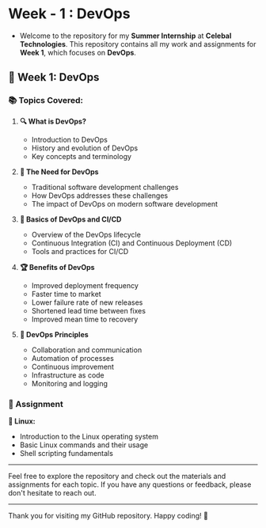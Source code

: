# Week - 1 : DevOps
- Welcome to the repository for my **Summer Internship** at **Celebal Technologies**. This repository contains all my work and assignments for **Week 1**, which focuses on **DevOps**.

## 📅 Week 1: DevOps

### 📚 Topics Covered:

1. **🔍 What is DevOps?**
    - Introduction to DevOps
    - History and evolution of DevOps
    - Key concepts and terminology

2. **🚀 The Need for DevOps**
    - Traditional software development challenges
    - How DevOps addresses these challenges
    - The impact of DevOps on modern software development

3. **🔧 Basics of DevOps and CI/CD**
    - Overview of the DevOps lifecycle
    - Continuous Integration (CI) and Continuous Deployment (CD)
    - Tools and practices for CI/CD

4. **🏆 Benefits of DevOps**
    - Improved deployment frequency
    - Faster time to market
    - Lower failure rate of new releases
    - Shortened lead time between fixes
    - Improved mean time to recovery

5. **📜 DevOps Principles**
    - Collaboration and communication
    - Automation of processes
    - Continuous improvement
    - Infrastructure as code
    - Monitoring and logging

### 📝 Assignment

**🐧 Linux:**
- Introduction to the Linux operating system
- Basic Linux commands and their usage
- Shell scripting fundamentals

---

Feel free to explore the repository and check out the materials and assignments for each topic. If you have any questions or feedback, please don't hesitate to reach out.

---

Thank you for visiting my GitHub repository. Happy coding! 🚀
